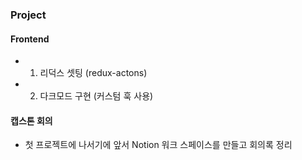 ### Project
#### Frontend
- 1. 리덕스 셋팅 (redux-actons)
- 2. 다크모드 구현 (커스텀 훅 사용)

#### 캡스톤 회의
- 첫 프로젝트에 나서기에 앞서 Notion 워크 스페이스를 만들고 회의록 정리
